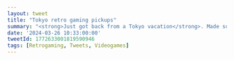 ```yaml
---
layout: tweet
title: "Tokyo retro gaming pickups"
summary: "<strong>Just got back from a Tokyo vacation</strong>. Made some nice retro gaming pickups!"
date: '2024-03-26 10:33:00:00'
tweetId: 1772633001819590946
tags: [Retrogaming, Tweets, Videogames]
---
```


